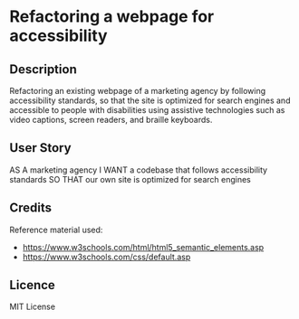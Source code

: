 # Refactoring a webpage for accessibility

## Description

Refactoring an existing webpage of a marketing agency by following accessibility standards, so that the site is optimized for search engines and accessible to people with disabilities using assistive technologies such as video captions, screen readers, and braille keyboards.

## User Story

AS A marketing agency
I WANT a codebase that follows accessibility standards
SO THAT our own site is optimized for search engines


## Credits

Reference material used:
- https://www.w3schools.com/html/html5_semantic_elements.asp
- https://www.w3schools.com/css/default.asp

## Licence

MIT License
